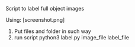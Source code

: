 Script to label full object images

Using:
[screenshot.png]
1. Put files and folder in such way
2. run script python3 label.py image_file label_file
